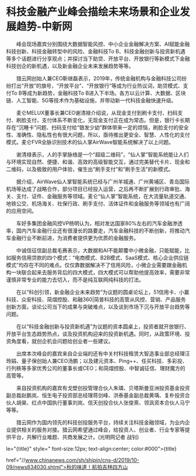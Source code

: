 # 科技金融产业峰会描绘未来场景和企业发展趋势-中新网

　　峰会现场嘉宾分别围绕大数据智能风控、中小企业金融解决方案、AI赋能金融科技创新、科技金融转型中的风险、金融科技To B、科技金融创新与投资新机遇等多个话题进行分享观点；并探讨当下助贷、开放平台、开放银行等新模式下金融科技创企的新机遇，以及新金融企业未来发展趋势等等。

　　猎云网创始人兼CEO靳继磊表示，2019年，传统金融机构与金融科技公司纷纷打出“开放”的旗号，“开放平台”、“开放银行”等成为行业热议词，助贷模式、支付To B等成为新趋势，金融科技To B进入下半场。各方以云计算、大数据、区块链、人工智能、5G等技术作为基础设施，并带动新一代科技金融快速升级。

　　麦仑MELUX董事长兼CEO谢清禄介绍说，从现金支付到刷卡支付、扫码支付、刷脸支付，支付体系不断变化，无现金支付正在成为常态。但是，银行卡长期存在“沉睡卡”问题、扫码支付给“银发少幼”群体带来一定的烦恼，刷脸支付的安全性、准确性、隐私性也有很大问题，所以，亟待推出更安全、智慧、人性化的支付模式。麦仑FVR全脉识别技术的仙人掌AirWave智能系统解决了以上问题。

　　谢清禄表示，人的手掌脉络是一个“超级二维码”，“仙人掌”智能系统能让人们与环境实现自然、便捷、和谐、高效的高级智能交互，通过完美替代卡片、现金和二维码，以及极致的用户体验，催生出“刷手支付”和“刷手生活”的新模式。

　　据介绍，AirWave仙人掌智能系统已经与广州羊城通、广州黄埔区、青岛国际机场等达成了战略合作，部分项目已经投入运营，之后再不断扩展到行政审批、海关、支付、证件、金融服务等领域。麦仑“仙人掌”智能系统，在大流量轨道交通、地铁公交、机场海关、社保行政、刷手支付、活体证件和金融服务等领域也有广阔的应用空间。

　　车好多集团金融风控VP杨明认为，相对发达国家80%左右的汽车金融渗透率，国内汽车金融行业还有很漫长的路要走，汽车金融科技的不断创新，将推动汽车金融行业不断前进，为消费者提供更为优质的金融服务。

　　中诚信征信副总裁毛赛表示，大数据和AI不能颠覆中小微金融，只能赋能，比如服务信用贷款的四个模式：“电商模式、B2B模式、SaaS模式、核心企业供应链模式”均存在不同的难点。仅仅靠数据解决不了信用风险，小微企业需要跟金融机构一块联合起来去服务背后的四大模式，四大模式可以帮助他提高效率，需要非常谨慎非常专业的能力去切入，而不是纯互联网纯科技的打法。

　　在以“科创引领，新金融企业未来趋势”为议题的圆桌论坛上，51信用卡、小赢科技、众安科技、简熠控股、和融360|简普科技的高管从风控、营销、产品服务创新方面，谈论公司当下的成果与突破难点，以及谈到市场下沉与开放平台趋势等问题。

　　在以“科技金融创新与投资新机遇”为议题的资本圆桌上，投资者就开放银行、开放平台生态趋势热点，谈及投资机构迎来的投资新机遇。同时，从政策环境、投资角度看，就创企机会问题给创业者一些建议。

　　出席本次峰会的嘉宾来自企业端的还有中关村科技租赁大智造事业部总经理汪玲娟、量子保创始人兼CEO汤鹏；以及建元资本、Ping++、任买科技、多彩投、行列秩等多家优秀公司的董事长或CEO；和简熠控股、中智诚征信、理财魔方的高管等。

　　来自投资机构的嘉宾有戈壁创投管理合伙人朱璘、贝塔斯曼亚洲投资基金投资副总裁赵鹏岚、恒生电子投资部总经理蒋剑峰、洪泰基金副总裁黄瑀、复朴投资合伙人胡昊、红点中国执行董事刘岚、信天创投合伙人张俊熹、领沨资本合伙人马宁等等。

　　猎云网作为国内领先的科技创投服务平台，持续关注科技金融领域，为业内企业提供相关的服务对接。猎云网希望通过峰会，给投资人、创业者、行业专家等提供平台，共解行业难题、共商发展之计。(光明网记者 战钊)

le="{title}" style=" font-size:12px; text-align:center; color:#000">{title}

href="//www.chinanews.com/sh/shipin/cns-d/2019/10-09/news834030.shtml">秋的味道！航拍吉林四方山
